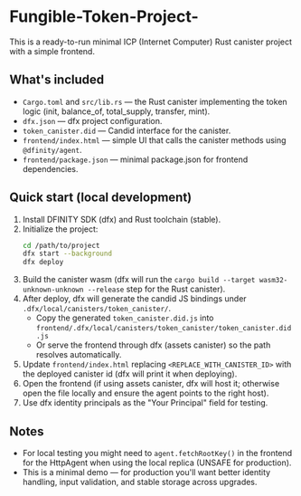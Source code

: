 # Fungible-Token-Project-

This is a ready-to-run minimal ICP (Internet Computer) Rust canister project with a simple frontend.

## What's included
- `Cargo.toml` and `src/lib.rs` — the Rust canister implementing the token logic (init, balance_of, total_supply, transfer, mint).
- `dfx.json` — dfx project configuration.
- `token_canister.did` — Candid interface for the canister.
- `frontend/index.html` — simple UI that calls the canister methods using `@dfinity/agent`.
- `frontend/package.json` — minimal package.json for frontend dependencies.

## Quick start (local development)

1. Install DFINITY SDK (dfx) and Rust toolchain (stable).
2. Initialize the project:
   ```bash
   cd /path/to/project
   dfx start --background
   dfx deploy
   ```
3. Build the canister wasm (dfx will run the `cargo build --target wasm32-unknown-unknown --release` step for the Rust canister).
4. After deploy, dfx will generate the candid JS bindings under `.dfx/local/canisters/token_canister/`.
   - Copy the generated `token_canister.did.js` into `frontend/.dfx/local/canisters/token_canister/token_canister.did.js`
   - Or serve the frontend through dfx (assets canister) so the path resolves automatically.
5. Update `frontend/index.html` replacing `<REPLACE_WITH_CANISTER_ID>` with the deployed canister id (dfx will print it when deploying).
6. Open the frontend (if using assets canister, dfx will host it; otherwise open the file locally and ensure the agent points to the right host).
7. Use dfx identity principals as the "Your Principal" field for testing.

## Notes
- For local testing you might need to `agent.fetchRootKey()` in the frontend for the HttpAgent when using the local replica (UNSAFE for production).
- This is a minimal demo — for production you'll want better identity handling, input validation, and stable storage across upgrades.
